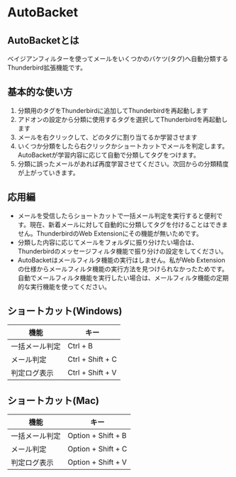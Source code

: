 # AutoBacket

## AutoBacketとは

ベイジアンフィルターを使ってメールをいくつかのバケツ(タグ)へ自動分類するThunderbird拡張機能です。

## 基本的な使い方

1. 分類用のタグをThunderbirdに追加してThunderbirdを再起動します
2. アドオンの設定から分類に使用するタグを選択してThunderbirdを再起動します
3. メールを右クリックして、どのタグに割り当てるか学習させます
4. いくつか分類をしたら右クリックかショートカットでメールを判定します。AutoBacketが学習内容に応じて自動で分類してタグをつけます。
5. 分類に誤ったメールがあれば再度学習させてください。次回からの分類精度が上がっていきます。

## 応用編

* メールを受信したらショートカットで一括メール判定を実行すると便利です。現在、新着メールに対して自動的に分類してタグを付けることはできません。ThunderbirdのWeb Extensionにその機能が無いためです。
* 分類した内容に応じてメールをフォルダに振り分けたい場合は、Thunderbirdのメッセージフィルタ機能で振り分けの設定をしてください。
* AutoBacketはメールフィルタ機能の実行はしません。私がWeb Extensionの仕様からメールフィルタ機能の実行方法を見つけられなかったためです。自動でメールフィルタ機能を実行したい場合は、メールフィルタ機能の定期的な実行機能を使ってください。

## ショートカット(Windows)

| 機能 | キー |
|-----|------|
|一括メール判定|Ctrl + B|
|メール判定|Ctrl + Shift + C|
|判定ログ表示|Ctrl + Shift + V|


## ショートカット(Mac)

| 機能 | キー |
|-----|------|
|一括メール判定|Option + Shift + B|
|メール判定|Option + Shift + C|
|判定ログ表示|Option + Shift + V|


